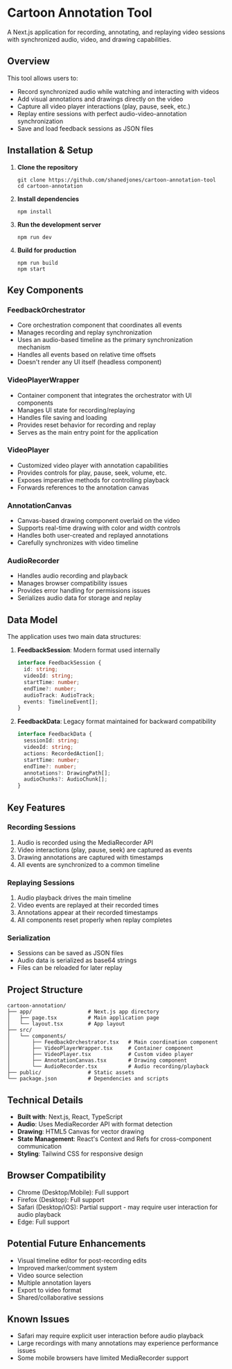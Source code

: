 # Cartoon Annotation Tool

A Next.js application for recording, annotating, and replaying video sessions with synchronized audio, video, and drawing capabilities.

## Overview

This tool allows users to:
- Record synchronized audio while watching and interacting with videos
- Add visual annotations and drawings directly on the video
- Capture all video player interactions (play, pause, seek, etc.)
- Replay entire sessions with perfect audio-video-annotation synchronization
- Save and load feedback sessions as JSON files

## Installation & Setup

1. **Clone the repository**
   ```
   git clone https://github.com/shanedjones/cartoon-annotation-tool
   cd cartoon-annotation
   ```

2. **Install dependencies**
   ```
   npm install
   ```

3. **Run the development server**
   ```
   npm run dev
   ```

4. **Build for production**
   ```
   npm run build
   npm start
   ```

## Key Components

### FeedbackOrchestrator
- Core orchestration component that coordinates all events
- Manages recording and replay synchronization
- Uses an audio-based timeline as the primary synchronization mechanism
- Handles all events based on relative time offsets
- Doesn't render any UI itself (headless component)

### VideoPlayerWrapper
- Container component that integrates the orchestrator with UI components
- Manages UI state for recording/replaying
- Handles file saving and loading
- Provides reset behavior for recording and replay
- Serves as the main entry point for the application

### VideoPlayer
- Customized video player with annotation capabilities
- Provides controls for play, pause, seek, volume, etc.
- Exposes imperative methods for controlling playback
- Forwards references to the annotation canvas

### AnnotationCanvas
- Canvas-based drawing component overlaid on the video
- Supports real-time drawing with color and width controls
- Handles both user-created and replayed annotations
- Carefully synchronizes with video timeline

### AudioRecorder
- Handles audio recording and playback
- Manages browser compatibility issues
- Provides error handling for permissions issues
- Serializes audio data for storage and replay

## Data Model

The application uses two main data structures:

1. **FeedbackSession**: Modern format used internally
   ```typescript
   interface FeedbackSession {
     id: string;
     videoId: string;
     startTime: number;
     endTime?: number;
     audioTrack: AudioTrack;
     events: TimelineEvent[];
   }
   ```

2. **FeedbackData**: Legacy format maintained for backward compatibility
   ```typescript
   interface FeedbackData {
     sessionId: string;
     videoId: string;
     actions: RecordedAction[];
     startTime: number;
     endTime?: number;
     annotations?: DrawingPath[];
     audioChunks?: AudioChunk[];
   }
   ```

## Key Features

### Recording Sessions
1. Audio is recorded using the MediaRecorder API
2. Video interactions (play, pause, seek) are captured as events
3. Drawing annotations are captured with timestamps
4. All events are synchronized to a common timeline

### Replaying Sessions
1. Audio playback drives the main timeline
2. Video events are replayed at their recorded times
3. Annotations appear at their recorded timestamps
4. All components reset properly when replay completes

### Serialization
- Sessions can be saved as JSON files
- Audio data is serialized as base64 strings
- Files can be reloaded for later replay

## Project Structure

```
cartoon-annotation/
├── app/                  # Next.js app directory
│   ├── page.tsx          # Main application page
│   └── layout.tsx        # App layout
├── src/
│   └── components/
│       ├── FeedbackOrchestrator.tsx   # Main coordination component
│       ├── VideoPlayerWrapper.tsx     # Container component
│       ├── VideoPlayer.tsx            # Custom video player
│       ├── AnnotationCanvas.tsx       # Drawing component
│       └── AudioRecorder.tsx          # Audio recording/playback
├── public/               # Static assets
└── package.json          # Dependencies and scripts
```

## Technical Details

- **Built with**: Next.js, React, TypeScript
- **Audio**: Uses MediaRecorder API with format detection
- **Drawing**: HTML5 Canvas for vector drawing
- **State Management**: React's Context and Refs for cross-component communication
- **Styling**: Tailwind CSS for responsive design

## Browser Compatibility

- Chrome (Desktop/Mobile): Full support
- Firefox (Desktop): Full support
- Safari (Desktop/iOS): Partial support - may require user interaction for audio playback
- Edge: Full support

## Potential Future Enhancements

- Visual timeline editor for post-recording edits
- Improved marker/comment system
- Video source selection
- Multiple annotation layers
- Export to video format
- Shared/collaborative sessions

## Known Issues

- Safari may require explicit user interaction before audio playback
- Large recordings with many annotations may experience performance issues
- Some mobile browsers have limited MediaRecorder support